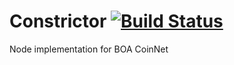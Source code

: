# Constrictor [![Build Status](https://travis-ci.com/bpfkorea/constrictor.svg?branch=v0.x.x)](https://travis-ci.com/bpfkorea/constrictor)

Node implementation for BOA CoinNet
